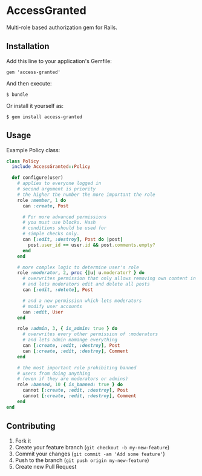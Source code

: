 # AccessGranted

Multi-role based authorization gem for Rails.

## Installation

Add this line to your application's Gemfile:

    gem 'access-granted'

And then execute:

    $ bundle

Or install it yourself as:

    $ gem install access-granted

## Usage

Example Policy class:

```ruby
class Policy
  include AccessGranted::Policy

  def configure(user)
    # applies to everyone logged in
    # second argument is priority
    # the higher the number the more important the role
    role :member, 1 do
      can :create, Post

      # For more advanced permissions
      # you must use blocks. Hash
      # conditions should be used for
      # simple checks only.
      can [:edit, :destroy], Post do |post|
        post.user_id == user.id && post.comments.empty?
      end
    end

    # more complex logic to determine user's role
    role :moderator, 2, proc {|u| u.moderator? } do
      # overwrites permission that only allows removing own content in :member
      # and lets moderators edit and delete all posts
      can [:edit, :delete], Post

      # and a new permission which lets moderators
      # modify user accounts
      can :edit, User
    end

    role :admin, 3, { is_admin: true } do
      # overwrites every other permission of :moderators
      # and lets admin mamange everything
      can [:create, :edit, :destroy], Post
      can [:create, :edit, :destroy], Comment
    end

    # the most important role prohibiting banned
    # users from doing anything
    # (even if they are moderators or admins)
    role :banned, 10 { is_banned: true } do
      cannot [:create, :edit, :destroy], Post
      cannot [:create, :edit, :destroy], Comment
    end
end
```

## Contributing

1. Fork it
2. Create your feature branch (`git checkout -b my-new-feature`)
3. Commit your changes (`git commit -am 'Add some feature'`)
4. Push to the branch (`git push origin my-new-feature`)
5. Create new Pull Request
